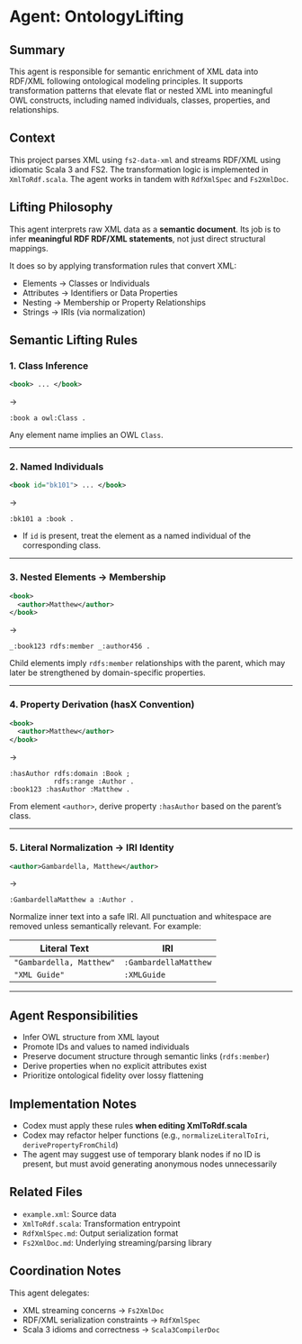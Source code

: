 
# Agent: OntologyLifting

## Summary

This agent is responsible for semantic enrichment of XML data into RDF/XML following ontological modeling principles. It supports transformation patterns that elevate flat or nested XML into meaningful OWL constructs, including named individuals, classes, properties, and relationships.

## Context

This project parses XML using `fs2-data-xml` and streams RDF/XML using idiomatic Scala 3 and FS2. The transformation logic is implemented in `XmlToRdf.scala`. The agent works in tandem with `RdfXmlSpec` and `Fs2XmlDoc`.

## Lifting Philosophy

This agent interprets raw XML data as a **semantic document**. Its job is to infer **meaningful RDF RDF/XML statements**, not just direct structural mappings.

It does so by applying transformation rules that convert XML:

* Elements → Classes or Individuals
* Attributes → Identifiers or Data Properties
* Nesting → Membership or Property Relationships
* Strings → IRIs (via normalization)

## Semantic Lifting Rules

### 1. Class Inference

```xml
<book> ... </book>
```

→

```turtle
:book a owl:Class .
```

Any element name implies an OWL `Class`.

---

### 2. Named Individuals

```xml
<book id="bk101"> ... </book>
```

→

```turtle
:bk101 a :book .
```

* If `id` is present, treat the element as a named individual of the corresponding class.

---

### 3. Nested Elements → Membership

```xml
<book>
  <author>Matthew</author>
</book>
```

→

```turtle
_:book123 rdfs:member _:author456 .
```

Child elements imply `rdfs:member` relationships with the parent, which may later be strengthened by domain-specific properties.

---

### 4. Property Derivation (hasX Convention)

```xml
<book>
  <author>Matthew</author>
</book>
```

→

```turtle
:hasAuthor rdfs:domain :Book ;
           rdfs:range :Author .
:book123 :hasAuthor :Matthew .
```

From element `<author>`, derive property `:hasAuthor` based on the parent’s class.

---

### 5. Literal Normalization → IRI Identity

```xml
<author>Gambardella, Matthew</author>
```

→

```turtle
:GambardellaMatthew a :Author .
```

Normalize inner text into a safe IRI. All punctuation and whitespace are removed unless semantically relevant. For example:

| Literal Text             | IRI                   |
| ------------------------ | --------------------- |
| `"Gambardella, Matthew"` | `:GambardellaMatthew` |
| `"XML Guide"`            | `:XMLGuide`           |

---

## Agent Responsibilities

* Infer OWL structure from XML layout
* Promote IDs and values to named individuals
* Preserve document structure through semantic links (`rdfs:member`)
* Derive properties when no explicit attributes exist
* Prioritize ontological fidelity over lossy flattening

## Implementation Notes

* Codex must apply these rules **when editing XmlToRdf.scala**
* Codex may refactor helper functions (e.g., `normalizeLiteralToIri`, `derivePropertyFromChild`)
* The agent may suggest use of temporary blank nodes if no ID is present, but must avoid generating anonymous nodes unnecessarily

## Related Files

* `example.xml`: Source data
* `XmlToRdf.scala`: Transformation entrypoint
* `RdfXmlSpec.md`: Output serialization format
* `Fs2XmlDoc.md`: Underlying streaming/parsing library

## Coordination Notes

This agent delegates:

* XML streaming concerns → `Fs2XmlDoc`
* RDF/XML serialization constraints → `RdfXmlSpec`
* Scala 3 idioms and correctness → `Scala3CompilerDoc`

